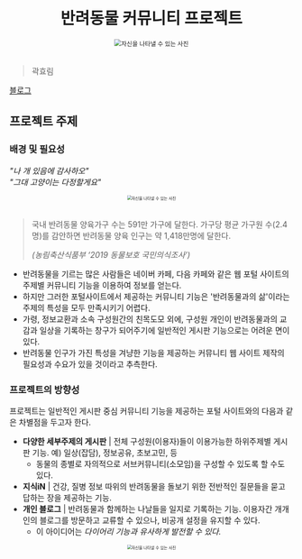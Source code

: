 <h1 align="center"> 반려동물 커뮤니티 프로젝트 </h1>


<div align="center">
<img src="https://images.unsplash.com/photo-1471500466955-85aecf33f71f?w=1000&auto=format&fit=crop&q=60&ixlib=rb-4.0.3&ixid=M3wxMjA3fDB8MHxzZWFyY2h8MTF8fCVFQyU4OCU5OCVFQiVCMCU5NXxlbnwwfHwwfHx8MA%3D%3D" alt="자신을 나타낼 수 있는 사진" style="zoom:76%;" align:"center" />
</div>
<br>

 > 곽효림

[블로그](https://khr2033.tistory.com)

## 프로젝트 주제
### 배경 및 필요성
*"나 개 있음에 감사하오"*<br>
*"그대 고양이는 다정할게요"*


<div align="center">
<img src="https://plus.unsplash.com/premium_photo-1661503280224-a86d7ad2a574?q=80&w=870&auto=format&fit=crop&ixlib=rb-4.0.3&ixid=M3wxMjA3fDB8MHxwaG90by1wYWdlfHx8fGVufDB8fHx8fA%3D%3D" alt="자신을 나타낼 수 있는 사진" style="zoom:50%;" align:"center" />
</div>
<br>


> 국내 반려동물 양육가구 수는 591만 가구에 달한다. 가구당 평균 가구원 수(2.4명)를 감안하면 반려동물 양육 인구는 약 1,418만명에 달한다.  
>
>_(농림축산식품부 ‘2019 동물보호 국민의식조사’)_

+ 반려동물을 기르는 많은 사람들은 네이버 카페, 다음 카페와 같은 웹 포털 사이트의 주제별 커뮤니티 기능을 이용하여
정보를 얻는다. 
+ 하지만 그러한 포털사이트에서 제공하는 커뮤니티 기능은 '반려동물과의 삶'이라는 주제의 특성을 모두 만족시키기 어렵다.
+ 가령, 정보교환과 소속 구성원간의 친목도모 외에, 구성원 개인이 반려동물과의 교감과 일상을 기록하는 창구가 되어주기에 일반적인 게시판 기능으로는 어려운 면이 있다.
+ 반려동물 인구가 가진 특성을 겨냥한 기능을 제공하는 커뮤니티 웹 사이트 제작의 필요성과 수요가 있을 것이라고 추측한다.


### 프로젝트의 방향성

프로젝트는 일반적인 게시판 중심 커뮤니티 기능을 제공하는 포털 사이트와의 다음과 같은 차별점을 두고자 한다.

+ **다양한 세부주제의 게시판** | 전체 구성원(이용자)들이 이용가능한 하위주제별 게시판 기능. 예) 일상(잡담), 정보공유, 초보고민, 등
    + 동물의 종별로 자의적으로 서브커뮤니티(소모임)을 구성할 수 있도록 할 수도 있다.
+ **지식iN** | 건강, 질병 정보 따위의 반려동물을 돌보기 위한 전반적인 질문들을 묻고 답하는 장을 제공하는 기능.
+ **개인 블로그** | 반려동물과 함께하는 나날들을 일지로 기록하는 기능. 이용자간 개개인의 블로그를 방문하고 교류할 수 있으나, 비공개 설정을 유지할 수 있다.
    + 이 아이디어는 _다이어리 기능과 유사하게 발전할 수 있다._


<div align="center">
<img src="https://images.unsplash.com/photo-1504595403659-9088ce801e29?w=1000&auto=format&fit=crop&q=60&ixlib=rb-4.0.3&ixid=M3wxMjA3fDB8MHxzZWFyY2h8MTB8fCVFQiVCMCU5OCVFQiVBMCVBNCVFQiU4RiU5OSVFQiVBQyVCQ3xlbnwwfHwwfHx8MA%3D%3D" alt="자신을 나타낼 수 있는 사진" style="zoom:50%;" align:"center" />
</div>